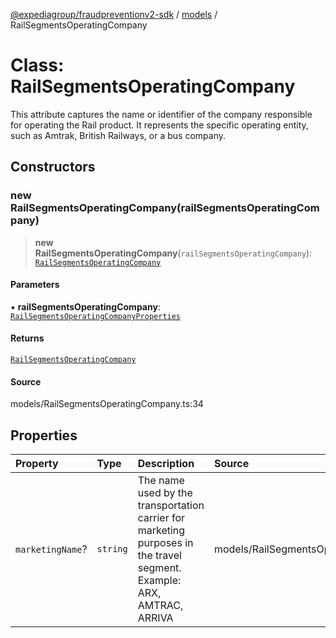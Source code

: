 [@expediagroup/fraudpreventionv2-sdk](../../index.md) / [models](../index.md) / RailSegmentsOperatingCompany

# Class: RailSegmentsOperatingCompany

This attribute captures the name or identifier of the company responsible for operating the Rail product. It represents the specific operating entity, such as Amtrak, British Railways, or a bus company.

## Constructors

### new RailSegmentsOperatingCompany(railSegmentsOperatingCompany)

> **new RailSegmentsOperatingCompany**(`railSegmentsOperatingCompany`): [`RailSegmentsOperatingCompany`](RailSegmentsOperatingCompany.md)

#### Parameters

▪ **railSegmentsOperatingCompany**: [`RailSegmentsOperatingCompanyProperties`](../interfaces/RailSegmentsOperatingCompanyProperties.md)

#### Returns

[`RailSegmentsOperatingCompany`](RailSegmentsOperatingCompany.md)

#### Source

models/RailSegmentsOperatingCompany.ts:34

## Properties

| Property | Type | Description | Source |
| :------ | :------ | :------ | :------ |
| `marketingName`? | `string` | The name used by the transportation carrier for marketing purposes in the travel segment. Example: ARX, AMTRAC, ARRIVA | models/RailSegmentsOperatingCompany.ts:32 |
